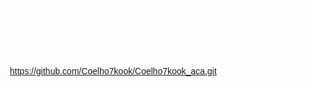 # Coelho7kook_aca
echo "# Coelho7kook_aca" >> README.md
git init
git add README.md
git commit -m "first commit"
git branch -M main
git remote add origin https://github.com/Coelho7kook/Coelho7kook_aca.git
git push -u origin main

<!DOCTYPE html>
<html lang="pt">
<head>
    <meta charset="UTF-8">
    <meta name="viewport" content="width=device-width, initial-scale=1.0">
    <title>Texto com Tradução de Idiomas</title>
    <style>
        body {
            margin: 0;
            padding: 0;
            background: url('https://truth.bahamut.com.tw/artwork/202210/c4b979ce2108d38e2e4a015fe8763082.GIF?w=1000') no-repeat center center fixed;
            background-size: cover;
            color: white;
            font-family: Arial, Helvetica, sans-serif;
            text-align: center;
            display: flex;
            flex-direction: column;
            justify-content: center;
            height: 100vh;
            overflow: hidden;
        }

        .text-content {
            max-width: 600px;
            margin: 0 auto;
            padding: 20px;
            background-color: rgba(0, 0, 0, 0.6);
            border-radius: 10px;
            display: none; /* Oculta o texto inicialmente */
        }

        audio {
            display: none;
        }

        .button-play {
            background-color: #ffb3d9; /* Rosa Claro Fofo */
            color: white;
            font-size: 20px;
            padding: 15px 30px;
            border: none;
            border-radius: 5px;
            cursor: pointer;
            margin-top: 20px;
        }

        .button-play:hover {
            background-color: #ff69b4; /* Rosa mais intenso */
        }

        .button-language {
            margin: 5px;
            padding: 10px 15px;
            cursor: pointer;
            border-radius: 5px;
            color: white;
            background-color: #6a1b9a; /* Cores distintas para cada idioma */
            font-size: 14px;
            text-transform: uppercase;
        }

        .button-language:hover {
            background-color: #4a148c;
        }
    </style>
</head>
<body>
    <!-- Áudio oculto e configurado para tocar aleatoriamente -->
    <audio id="audio-player" autoplay loop>
        <source id="audio-source" type="audio/mpeg">
    </audio>

    <div class="text-content">
        <p>Para Minha Amiga,  
        Mesmo quando o mundo parece pesado, quero que saibas que não estás sozinha. O caminho pode ser difícil, e as sombras podem parecer mais profundas, mas a tua força é maior do que imaginas.</p>

        <p>Assim como Miquella enfrenta suas batalhas, tu também és forte o suficiente para atravessar qualquer tempestade. Os momentos de dor são passageiros, e mesmo nos dias mais sombrios, há luz esperando para brilhar novamente.</p>

        <p>Não deixe que a tristeza te domine, pois cada lágrima é um passo para o reencontro com tua paz interior. A vida, com suas incertezas, nos desafia, mas cada desafio nos ensina a valorizar ainda mais as pequenas coisas que trazem alegria.</p>

        <p>Acredite em ti mesma, mesmo quando as palavras parecem falhar e o silêncio tenta preencher o vazio. Estamos todos conectados por sentimentos genuínos, e tua existência é um presente único.</p>

        <p>Por isso, não temas seguir em frente, pois há sempre uma mão estendida, uma palavra de carinho, e um coração que sente profundamente a tua dor. Você é forte. Você é amada.</p>
    </div>

    <button class="button-play" onclick="toggleText()">Por favor, clique aqui para algo especial</button>

    <div>
        <button class="button-language" onclick="setLanguage('pt')">Português</button>
        <button class="button-language" onclick="setLanguage('en')">Inglês</button>
        <button class="button-language" onclick="setLanguage('ja')">Japonês</button>
        <button class="button-language" onclick="setLanguage('ru')">Russo</button>
    </div>

    <script>
        // Lista de URLs de áudio para reprodução aleatória
        const audioLinks = [
            "https://m.youtube.com/watch?v=s7RRgF5Ve_E&pp=ygUgdW5kZXJ0YWxlIG51c2ljIG9uY2UgdXBvbiBhIHRpbWU%3D",
            "https://m.youtube.com/watch?v=InkKkTcw9_A&pp=ygUiemVsZGEgb2NhcmluYSBvZiB0aW1lIGVuZGluZyB0aGVtZQ%3D%3D",
            "https://m.youtube.com/watch?v=v9l52KilyLU&pp=ygUSemVsZGEgc29uZyBoZWFsaW5n",
            "https://m.youtube.com/watch?v=8FuRsZ7U4BU",
            "https://m.youtube.com/watch?v=AvaLLgG8yaE&pp=ygULZmFsbGVuIGRvd24%3D"
        ];

        // Função para tocar áudio aleatório
        function playRandomAudio() {
            const randomIndex = Math.floor(Math.random() * audioLinks.length);
            const audioPlayer = document.getElementById('audio-player');
            const audioSource = document.getElementById('audio-source');
            audioSource.src = audioLinks[randomIndex];
            audioPlayer.load();
            audioPlayer.play();
        }

        // Função para alternar o texto com base no idioma
        function toggleText() {
            const textContent = document.querySelector('.text-content');
            textContent.style.display = 'block';
            playRandomAudio();  // Tocar o som ao clicar no botão
        }

        function setLanguage(lang) {
            const texts = {
                pt: [
                    "Para Minha Amiga, Mesmo quando o mundo parece pesado, quero que saibas que não estás sozinha. O caminho pode ser difícil, e as sombras podem parecer mais profundas, mas a tua força é maior do que imaginas.",
                    "Assim como Miquella enfrenta suas batalhas, tu também és forte o suficiente para atravessar qualquer tempestade. Os momentos de dor são passageiros, e mesmo nos dias mais sombrios, há luz esperando para brilhar novamente.",
                    "Não deixe que a tristeza te domine, pois cada lágrima é um passo para o reencontro com tua paz interior. A vida, com suas incertezas, nos desafia, mas cada desafio nos ensina a valorizar ainda mais as pequenas coisas que trazem alegria.",
                    "Acredite em ti mesma, mesmo quando as palavras parecem falhar e o silêncio tenta preencher o vazio. Estamos todos conectados por sentimentos genuínos, e tua existência é um presente único.",
                    "Por isso, não temas seguir em frente, pois há sempre uma mão estendida, uma palavra de carinho, e um coração que sente profundamente a tua dor. Você é forte. Você é amada."
                ],
                en: [
                    "To My Friend, Even when the world seems heavy, I want you to know you're not alone. The path might be difficult, and the shadows may seem deeper, but your strength is greater than you realize.",
                    "Just like Miquella faces her battles, you are strong enough to overcome any storm. The moments of pain are fleeting, and even in the darkest days, there is light waiting to shine again.",
                    "Don't let sadness consume you, for every tear is a step towards reconnecting with your inner peace. Life, with its uncertainties, challenges us, but each challenge teaches us to cherish the little things that bring joy.",
                    "Believe in yourself, even when words seem to fail and silence tries to fill the void. We are all connected by genuine feelings, and your existence is a unique gift.",
                    "So, don't fear moving forward, as there is always a helping hand, a kind word, and a heart that deeply feels your pain. You are strong. You are loved."
                ],
                ja: [
                    "私の友へ、世界が重く感じられるときでも、あなたがひとりではないことを知ってほしい。道は難しいかもしれませんし、影がより深く感じられるかもしれませんが、あなたの強さは想像以上です。",
                    "ミケラが直面する戦いのように、あなたもあらゆる嵐を乗り越える力があります。痛みの瞬間は一時的であり、最も暗い日々でも再び輝き始める光が待っています。",
                    "悲しみがあなたを支配させてはならない、それぞれの涙はあなたの内なる平和に再接続するための一歩です。人生は不確実であり、それに挑戦しますが、各挑戦はさらに多くの楽しさをもたらす小さなことに価値を見出させます。",
                    "自
    "自分自身を信じてください、言葉が失われ、沈黙が空虚を満たそうとする時でさえ。私たちは皆、真実の感情で繋がっており、あなたの存在は唯一無二の贈り物です。",
                    "だから、前進することを恐れないでください。いつでも手を差し伸べる手があり、優しい言葉があり、あなたの痛みを深く感じる心があります。あなたは強い。あなたは愛されています。"
                ],
                ru: [
                    "Для моей подруги, Даже когда мир кажется тяжёлым, я хочу, чтобы ты знала, что ты не одна. Путь может быть трудным, а тени могут казаться более глубокими, но твоя сила гораздо больше, чем ты думаешь.",
                    "Как и Микелла, сталкивающаяся со своими битвами, ты тоже достаточно сильна, чтобы преодолеть любую бурю. Моменты боли мимолётны, и даже в самые тёмные дни есть свет, который снова засияет.",
                    "Не позволяй грусти овладеть тобой, потому что каждая слеза — это шаг к воссоединению с твоим внутренним миром. Жизнь полна неопределенности, она ставит перед нами испытания, но каждое испытание учит нас ценить ещё больше те маленькие вещи, которые приносят радость.",
                    "Верь в себя, даже когда слова, кажется, не могут помочь, и тишина пытается заполнить пустоту. Мы все связаны искренними чувствами, и твоё существование — это уникальный подарок.",
                    "Так что не бойся двигаться вперёд, потому что всегда есть протянутая рука, тёплое слово и сердце, которое глубоко чувствует твою боль. Ты сильная. Ты любима."
                ]
            };

            // Apresenta o texto correspondente ao idioma escolhido
            const textContent = document.querySelector('.text-content');
            textContent.innerHTML = texts[lang].map(p => `<p>${p}</p>`).join('');
            playRandomAudio();  // Toca o áudio aleatório ao mudar o idioma
        }

        // Toca o áudio aleatório quando a página é carregada
        window.onload = function() {
            playRandomAudio();
        }
    </script>
</body>
</html>
